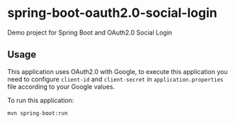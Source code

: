 # spring-boot-oauth2.0-social-login
Demo project for Spring Boot and OAuth2.0 Social Login

## Usage
This application uses OAuth2.0 with Google, to execute this application you need to configure ```client-id``` and ```client-secret``` in ```application.properties``` file according to your Google values.

To run this application:
```python
mvn spring-boot:run
```
